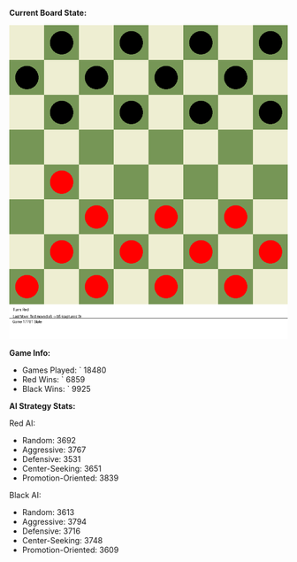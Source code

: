 
**Current Board State:**  
<!-- START_GIF -->
![Checkers Game](./checkers_game.gif)
<!-- END_GIF -->

**Game Info:**  
- Games Played: `<!-- GAMES_PLAYED --> 18480
- Red Wins: `<!-- RED_WINS --> 6859
- Black Wins: `<!-- BLACK_WINS --> 9925

<!-- AI_STATS -->
**AI Strategy Stats:**

Red AI:
- Random: 3692
- Aggressive: 3767
- Defensive: 3531
- Center-Seeking: 3651
- Promotion-Oriented: 3839

Black AI:
- Random: 3613
- Aggressive: 3794
- Defensive: 3716
- Center-Seeking: 3748
- Promotion-Oriented: 3609
